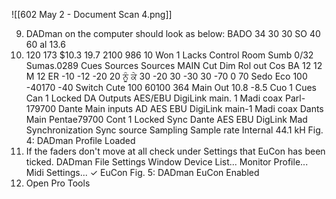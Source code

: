 ![[602 May 2 - Document Scan 4.png]]

9. DADman on the computer should look as below:
BADO
34
30
30
SO
40
60
al 13.6
31. 120
173
$10.3
19.7
2100
986
10
Won
1
Lacks
Control Room
Sumb 0/32
Sumas.0289
Cues
Sources
Sources
MAIN
Cut
Dim Rol
out
Cos
BA
12
12
M
12
ER
-10
-12
-20
20
ਨੂੰ ਕੇ
30
-20
30
-30
30
-70
0
70
Sedo Eco 100
-40170
-40
Switch Cute
100
60100
364
Main Out
10.8
-8.5
Cuo 1
Cues
Can
1
Locked
DA
Outputs
AES/EBU
DigiLink main. 1
Madi coax
Parl-179700
Dante Main
inputs
AD
AES EBU
DigiLink main-1
Madi coax
Dants Main
Pentae79700
Cont
1
Locked
Sync
Dante
AES EBU
DigLink
Mad
Synchronization
Sync source
Sampling
Sample rate
Internal
44.1 kH
Fig. 4: DADman Profile Loaded
10. If the faders don't move at all check under Settings that EuCon has been ticked.
DADman
File Settings Window
Device List...
Monitor Profile...
Midi Settings...
✓ EuCon
Fig. 5: DADman EuCon Enabled
11. Open Pro Tools
